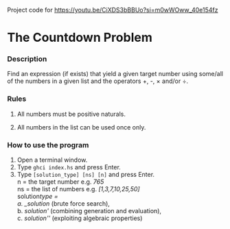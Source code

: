 Project code for https://youtu.be/CiXDS3bBBUo?si=m0wWOww_40e154fz

# The Countdown Problem

### Description

Find an expression (if exists) that yield a given target number using some/all of the numbers in a given list and the operators +, -, × and/or ÷.

### Rules

1.  All numbers must be positive naturals.<br>

2.  All numbers in the list can be used once only.

### How to use the program

1. Open a terminal window.
2. Type `ghci index.hs` and press Enter.
3. Type `[solution_type] [ns] [n]` and press Enter.<br>
   n = the target number e.g. _765_<br>
   ns = the list of numbers e.g. _[1,3,7,10,25,50]_<br>
   solution*type = <br>
   a. \_solution* (brute force search), <br>
   b. _solution'_ (combining generation and evaluation), <br>
   c. _solution''_ (exploiting algebraic properties)
